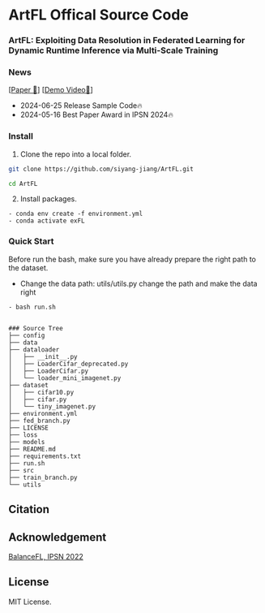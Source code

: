 # ArtFL Offical Source Code

### ArtFL: Exploiting Data Resolution in Federated Learning for Dynamic Runtime Inference via Multi-Scale Training


### News
[[Paper 🤗](http://syjiang.com/wp-content/uploads/2024/06/IPSN24_Arxiv.pdf)] [[Demo Video🤗](https://youtu.be/eeK6yRVEG3U)] 
- 2024-06-25 Release Sample Code🔥
- 2024-05-16 Best Paper Award in IPSN 2024🔥



### Install
1. Clone the repo into a local folder.
```bash
git clone https://github.com/siyang-jiang/ArtFL.git

cd ArtFL
```


2. Install packages.
```
- conda env create -f environment.yml
- conda activate exFL
```

### Quick Start
Before run the bash, make sure you have already prepare the right path to the dataset.
- Change the data path: utils/utils.py change the path and make the data right

```
- bash run.sh
```

```

### Source Tree
├── config
├── data
├── dataloader
│   ├── __init__.py
│   ├── LoaderCifar_deprecated.py
│   ├── LoaderCifar.py
│   └── loader_mini_imagenet.py
├── dataset
│   ├── cifar10.py
│   ├── cifar.py
│   └── tiny_imagenet.py
├── environment.yml
├── fed_branch.py
├── LICENSE
├── loss
├── models
├── README.md
├── requirements.txt
├── run.sh
├── src
├── train_branch.py
└── utils
```

## Citation

## Acknowledgement
[BalanceFL, IPSN 2022](https://github.com/sxontheway/BalanceFL)

## License
MIT License.

